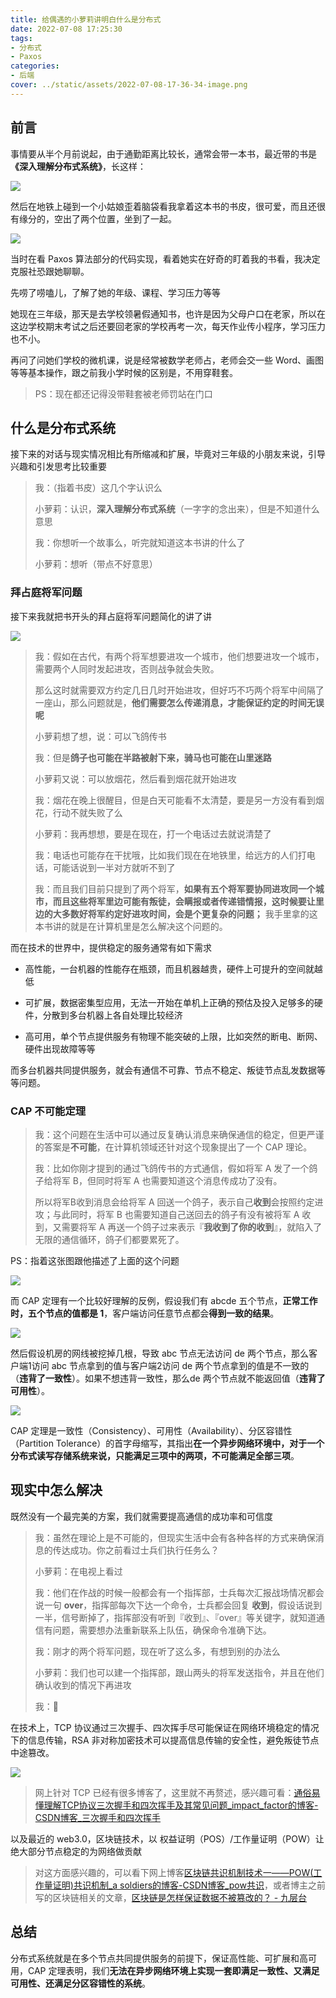 ```yaml
---
title: 给偶遇的小萝莉讲明白什么是分布式
date: 2022-07-08 17:25:30
tags:
- 分布式
- Paxos
categories:
- 后端
cover: ../static/assets/2022-07-08-17-36-34-image.png
---
```


## 前言

事情要从半个月前说起，由于通勤距离比较长，通常会带一本书，最近带的书是 **《深入理解分布式系统》**，长这样：

![](../static/assets/2022-07-08-17-32-01-98394aa824b8e194b42e3f5cf387612.jpg)

然后在地铁上碰到一个小姑娘歪着脑袋看我拿着这本书的书皮，很可爱，而且还很有缘分的，空出了两个位置，坐到了一起。

![](../static/assets/2022-07-08-17-36-34-image.png)

当时在看 Paxos 算法部分的代码实现，看着她实在好奇的盯着我的书看，我决定克服社恐跟她聊聊。

先唠了唠嗑儿，了解了她的年级、课程、学习压力等等

她现在三年级，那天是去学校领暑假通知书，也许是因为父母户口在老家，所以在这边学校期末考试之后还要回老家的学校再考一次，每天作业传小程序，学习压力也不小。

再问了问她们学校的微机课，说是经常被数学老师占，老师会交一些 Word、画图等等基本操作，跟之前我小学时候的区别是，不用穿鞋套。

> PS：现在都还记得没带鞋套被老师罚站在门口

## 什么是分布式系统

接下来的对话与现实情况相比有所缩减和扩展，毕竟对三年级的小朋友来说，引导兴趣和引发思考比较重要

> 我：（指着书皮）这几个字认识么
> 
> 小萝莉：认识，**深入理解分布式系统**（一字字的念出来），但是不知道什么意思
> 
> 我：你想听一个故事么，听完就知道这本书讲的什么了
> 
> 小萝莉：想听（带点不好意思）

### 拜占庭将军问题

接下来我就把书开头的拜占庭将军问题简化的讲了讲

![](../static/assets/2022-07-10-14-50-16-image.png)

> 我：假如在古代，有两个将军想要进攻一个城市，他们想要进攻一个城市，需要两个人同时发起进攻，否则战争就会失败。
> 
> 那么这时就需要双方约定几日几时开始进攻，但好巧不巧两个将军中间隔了一座山，那么问题就是，**他们需要怎么传递消息，才能保证约定的时间无误呢**
> 
> 小萝莉想了想，说：可以飞鸽传书
> 
> 我：但是**鸽子也可能在半路被射下来，骑马也可能在山里迷路**
> 
> 小萝莉又说：可以放烟花，然后看到烟花就开始进攻
> 
> 我：烟花在晚上很醒目，但是白天可能看不太清楚，要是另一方没有看到烟花，行动不就失败了么
> 
> 小萝莉：我再想想，要是在现在，打一个电话过去就说清楚了
> 
> 我：电话也可能存在干扰哦，比如我们现在在地铁里，给远方的人们打电话，可能话说到一半对方就听不到了
> 
> 我：而且我们目前只提到了两个将军，**如果有五个将军要协同进攻同一个城市，而且这些将军里边可能有叛徒，会瞒报或者传递错情报，这时候要让里边的大多数好将军约定好进攻时间，会是个更复杂的问题；** 我手里拿的这本书讲的就是在计算机里是怎么解决这个问题的。

而在技术的世界中，提供稳定的服务通常有如下需求

- 高性能，一台机器的性能存在瓶颈，而且机器越贵，硬件上可提升的空间就越低

- 可扩展，数据密集型应用，无法一开始在单机上正确的预估及投入足够多的硬件，分散到多台机器上各自处理比较经济

- 高可用，单个节点提供服务有物理不能突破的上限，比如突然的断电、断网、硬件出现故障等等

而多台机器共同提供服务，就会有通信不可靠、节点不稳定、叛徒节点乱发数据等等问题。

### CAP 不可能定理

> 我：这个问题在生活中可以通过反复确认消息来确保通信的稳定，但更严谨的答案是**不可能**，在计算机领域还针对这个现象提出了一个 CAP 理论。
> 
> 我：比如你刚才提到的通过飞鸽传书的方式通信，假如将军 A 发了一个鸽子给将军 B，但同时将军 A 也需要知道这个消息传成功了没有。
> 
> 所以将军B收到消息会给将军 A 回送一个鸽子，表示自己**收到**会按照约定进攻；与此同时，将军 B 也需要知道自己送回去的鸽子有没有被将军 A 收到，又需要将军 A 再送一个鸽子过来表示『**我收到了你的收到**』，就陷入了无限的通信循环，鸽子们都要累死了。

PS：指着这张图跟他描述了上面的这个问题

![](../static/assets/2022-07-10-11-31-19-dc9f33b961d48ce6f3e0a3b754bc1bc.jpg)

而 CAP 定理有一个比较好理解的反例，假设我们有 abcde 五个节点，**正常工作时，五个节点的值都是 1**，客户端访问任意节点都会**得到一致的结果**。

![](../static/assets/2022-07-10-14-36-40-image.png)

然后假设机房的网线被挖掉几根，导致 abc 节点无法访问 de 两个节点，那么客户端1访问 abc 节点拿到的值与客户端2访问 de 两个节点拿到的值是不一致的（**违背了一致性**）。如果不想违背一致性，那么de 两个节点就不能返回值（**违背了可用性**）。

![](../static/assets/2022-07-10-14-36-52-image.png)

CAP 定理是一致性（Consistency）、可用性（Availability）、分区容错性（Partition Tolerance）的首字母缩写，其指出**在一个异步网络环境中，对于一个分布式读写存储系统来说，只能满足三项中的两项，不可能满足全部三项**。

## 现实中怎么解决

既然没有一个最完美的方案，我们就需要提高通信的成功率和可信度

> 我：虽然在理论上是不可能的，但现实生活中会有各种各样的方式来确保消息的传达成功。你之前看过士兵们执行任务么？
> 
> 小萝莉：在电视上看过
> 
> 我：他们在作战的时候一般都会有一个指挥部，士兵每次汇报战场情况都会说一句 **over**，指挥部每次下达一个命令，士兵都会回复 **收到**，假设话说到一半，信号断掉了，指挥部没有听到『收到』、『over』等关键字，就知道通信有问题，需要想办法重新联系上队伍，确保命令准确下达。
> 
> 我：刚才的两个将军问题，现在听了这么多，有想到别的办法么
> 
> 小萝莉：我们也可以建一个指挥部，跟山两头的将军发送指令，并且在他们确认收到的情况下再进攻
> 
> 我：👏

在技术上，TCP 协议通过三次握手、四次挥手尽可能保证在网络环境稳定的情况下的信息传输，RSA 非对称加密技术可以提高信息传输的安全性，避免叛徒节点中途篡改。

![](../static/assets/2022-07-10-15-09-55-image.png)

> 网上针对 TCP 已经有很多博客了，这里就不再赘述，感兴趣可看：[通俗易懂理解TCP协议三次握手和四次挥手及其常见问题_impact_factor的博客-CSDN博客_三次握手和四次挥手](https://blog.csdn.net/impact_factor/article/details/119394391)

以及最近的 web3.0，区块链技术，以 权益证明（POS）/工作量证明（POW）让绝大部分节点稳定的为网络做贡献

> 对这方面感兴趣的，可以看下网上博客[区块链共识机制技术一——POW(工作量证明)共识机制_a soldiers的博客-CSDN博客_pow共识](https://blog.csdn.net/qq_38491875/article/details/109029306)，或者博主之前写的区块链相关的文章，[区块链是怎样保证数据不被篡改的？ - 九层台](https://blog.wj2015.com/2022/03/22/%E5%8C%BA%E5%9D%97%E9%93%BE%E6%98%AF%E6%80%8E%E6%A0%B7%E4%BF%9D%E8%AF%81%E6%95%B0%E6%8D%AE%E4%B8%8D%E8%A2%AB%E7%AF%A1%E6%94%B9%E7%9A%84%EF%BC%9F/)

## 总结

分布式系统就是在多个节点共同提供服务的前提下，保证高性能、可扩展和高可用，CAP 定理表明，我们**无法在异步网络环境上实现一套即满足一致性、又满足可用性、还满足分区容错性的系统**。
